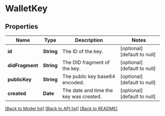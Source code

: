 # WalletKey
## Properties

| Name | Type | Description | Notes |
|------------ | ------------- | ------------- | -------------|
| **id** | **String** | The ID of the key. | [optional] [default to null] |
| **didFragment** | **String** | The DID fragment of the key. | [optional] [default to null] |
| **publicKey** | **String** | The public key base64 encoded. | [optional] [default to null] |
| **created** | **Date** | The date and time the key was created. | [optional] [default to null] |

[[Back to Model list]](../README.md#documentation-for-models) [[Back to API list]](../README.md#documentation-for-api-endpoints) [[Back to README]](../README.md)

